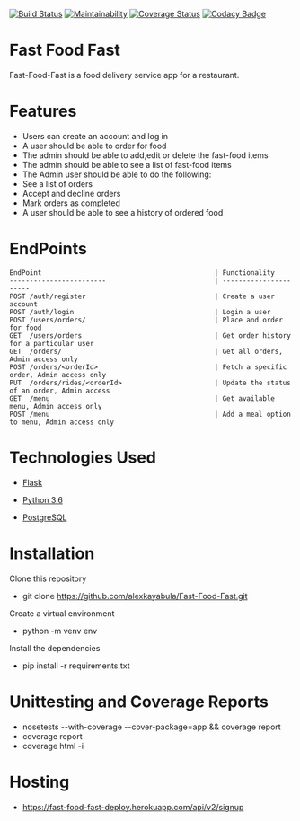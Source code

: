 [![Build Status](https://travis-ci.org/alexkayabula/Fast-Food-Fast.svg?branch=develop-API)](https://travis-ci.org/alexkayabula/Fast-Food-Fast)
[![Maintainability](https://api.codeclimate.com/v1/badges/3c3c2c844f0852897484/maintainability)](https://codeclimate.com/github/alexkayabula/Fast-Food-Fast/maintainability)
[![Coverage Status](https://coveralls.io/repos/github/alexkayabula/Fast-Food-Fast/badge.svg)](https://coveralls.io/github/alexkayabula/Fast-Food-Fast)
[![Codacy Badge](https://api.codacy.com/project/badge/Grade/dd3c7a4fb0b64824844de46420548c6a)](https://www.codacy.com/app/alexkayabula/Fast-Food-Fast?utm_source=github.com&amp;utm_medium=referral&amp;utm_content=alexkayabula/Fast-Food-Fast&amp;utm_campaign=Badge_Grade)

# Fast Food Fast
Fast-Food-Fast is a food delivery service app for a restaurant.

# Features 

- Users can create an account and log in
- A user should be able to order for food
- The admin should be able to add,edit or delete the fast-food items
- The admin should be able to see a list of fast-food items
- The Admin user should be able to do the following:
- See a list of orders
- Accept and decline orders
- Mark orders as completed
- A user should be able to see a history of ordered food

# EndPoints
    
    EndPoint                                           | Functionality
    ------------------------                           | ----------------------
    POST /auth/register                                | Create a user account
    POST /auth/login                                   | Login a user
    POST /users/orders/                                | Place and order for food
    GET  /users/orders                                 | Get order history for a particular user
    GET  /orders/                                      | Get all orders, Admin access only
    POST /orders/<orderId>                             | Fetch a specific order, Admin access only
    PUT  /orders/rides/<orderId>                       | Update the status of an order, Admin access
    GET  /menu                                         | Get available menu, Admin access only
    POST /menu                                         | Add a meal option to menu, Admin access only

# Technologies Used 

* [Flask](http://flask.pocoo.org/)

* [Python 3.6](https://docs.python.org/3/)

* [PostgreSQL](https://www.postgresql.org/)


# Installation

Clone this repository
- git clone https://github.com/alexkayabula/Fast-Food-Fast.git

Create a virtual environment
- python -m venv env

Install the dependencies
 - pip install -r requirements.txt

# Unittesting and Coverage Reports
- nosetests --with-coverage --cover-package=app && coverage report
- coverage report
- coverage html -i

# Hosting
- https://fast-food-fast-deploy.herokuapp.com/api/v2/signup